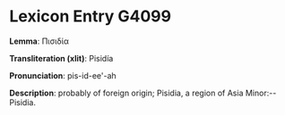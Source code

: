 # Lexicon Entry G4099

**Lemma**: Πισιδία

**Transliteration (xlit)**: Pisidía

**Pronunciation**: pis-id-ee'-ah

**Description**:
probably of foreign origin; Pisidia, a region of Asia Minor:--Pisidia.
